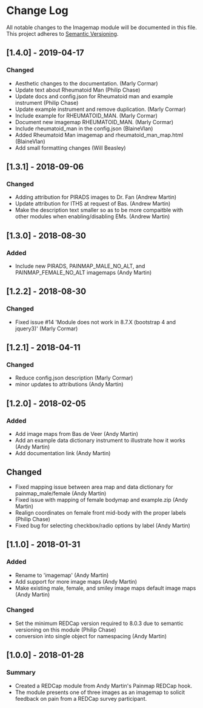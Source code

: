 # Change Log
All notable changes to the Imagemap module will be documented in this file.
This project adheres to [Semantic Versioning](http://semver.org/).


## [1.4.0] - 2019-04-17
### Changed
- Aesthetic changes to the documentation. (Marly Cormar)
- Update text about Rheumatoid Man (Philip Chase)
- Update docs and config.json for Rheumatoid man and example instrument (Philip Chase)
- Update example instrument and remove duplication. (Marly Cormar)
- Include example for RHEUMATOID_MAN. (Marly Cormar)
- Document new imagemap RHEUMATOID_MAN. (Marly Cormar)
- Include rheumatoid_man in the config.json (BlaineVlan)
- Added Rheumatoid Man imagemap and rheumatoid_man_map.html (BlaineVlan)
- Add small formatting changes (Will Beasley)


## [1.3.1] - 2018-09-06
### Changed
- Adding attribution for PIRADS images to Dr. Fan (Andrew Martin)
- Update attribution for ITHS at request of Bas. (Andrew Martin)
- Make the description text smaller so as to be more compaitble with other modules when enabling/disabling EMs. (Andrew Martin)


## [1.3.0] - 2018-08-30
### Added
- Include new PIRADS, PAINMAP_MALE_NO_ALT, and PAINMAP_FEMALE_NO_ALT imagemaps (Andy Martin)


## [1.2.2] - 2018-08-30
### Changed
- Fixed issue #14 'Module does not work in 8.7.X (bootstrap 4 and jquery3)' (Marly Cormar)


## [1.2.1] - 2018-04-11
### Changed
- Reduce config.json description (Marly Cormar)
- minor updates to attributions (Andy Martin)


## [1.2.0] - 2018-02-05
### Added
- Add image maps from Bas de Veer (Andy Martin)
- Add an example data dictionary instrument to illustrate how it works (Andy Martin)
- Add documentation link (Andy Martin)

## Changed
- Fixed mapping issue between area map and data dictionary for painmap_male/female (Andy Martin)
- Fixed issue with mapping of female bodymap and example.zip (Andy Martin)
- Realign coordinates on female front mid-body with the proper labels (Philip Chase)
- Fixed bug for selecting checkbox/radio options by label (Andy Martin)


## [1.1.0] - 2018-01-31
### Added
- Rename to 'imagemap' (Andy Martin)
- Add support for more image maps (Andy Martin)
- Make existing male, female, and smiley image maps default image maps (Andy Martin)

### Changed
- Set the minimum REDCap version required to 8.0.3 due to semantic versioning on this module (Philip Chase)
- conversion into single object for namespacing (Andy Martin)


## [1.0.0] - 2018-01-28
### Summary
 - Created a REDCap module from Andy Martin's Painmap REDCap hook.
 - The module presents one of three images as an imagemap to solicit feedback on pain from a REDCap survey participant.
